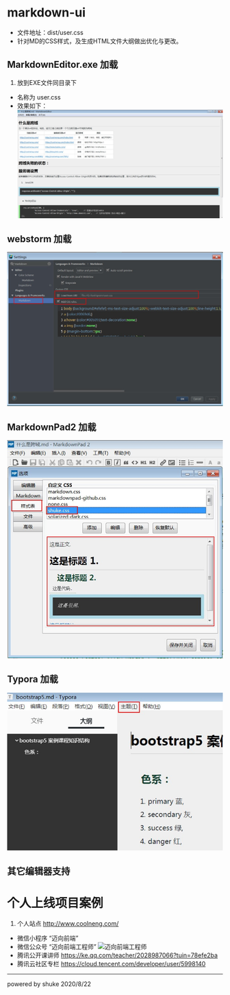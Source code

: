 # markdown-ui 
- 文件地址：dist/user.css
- 针对MD的CSS样式，及生成HTML文件大纲做出优化与更改。

##  MarkdownEditor.exe 加载
1. 放到EXE文件同目录下
- 名称为 user.css
- 效果如下：
![](./source/eg1.jpg)

## webstorm 加载
![](./source/eg2.jpg)

## MarkdownPad2 加载
![](./source/eg3.jpg)

## Typora 加载
![](./source/eg4.jpg)
 
## 其它编辑器支持
 
# 个人上线项目案例
1. 个人站点 http://www.coolneng.com/
- 微信小程序 “迈向前端”
- 微信公众号 “迈向前端工程师”
	![迈向前端工程师](http://www.coolneng.com/qrcode.jpg)
- 腾讯公开课讲师 https://ke.qq.com/teacher/2028987066?tuin=78efe2ba
- 腾讯云社区专栏 https://cloud.tencent.com/developer/user/5998140


--------------------------
powered by shuke  2020/8/22